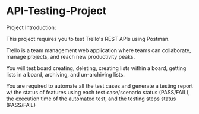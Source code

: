# API-Testing-Project
Project Introduction:

This project requires you to test Trello's REST APIs using Postman.

Trello is a team management web application where teams can collaborate, manage projects, and reach new productivity peaks.

You will test board creating, deleting, creating lists within a board, getting lists in a board, archiving, and un-archiving lists.

You are required to automate all the test cases and generate a testing report w/ the status of features using each test case/scenario status (PASS/FAIL), the execution time of the automated test, and the testing steps status (PASS/FAIL)

